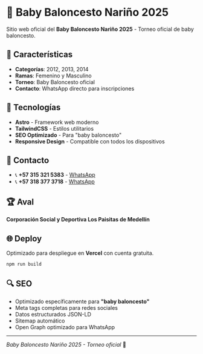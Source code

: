 # 🏀 Baby Baloncesto Nariño 2025

Sitio web oficial del **Baby Baloncesto Nariño 2025** - Torneo oficial de baby baloncesto.

## 🎯 Características

- **Categorías**: 2012, 2013, 2014
- **Ramas**: Femenino y Masculino  
- **Torneo**: Baby Baloncesto oficial
- **Contacto**: WhatsApp directo para inscripciones

## 🚀 Tecnologías

- **Astro** - Framework web moderno
- **TailwindCSS** - Estilos utilitarios
- **SEO Optimizado** - Para "baby baloncesto"
- **Responsive Design** - Compatible con todos los dispositivos

## 📱 Contacto

- 📞 **+57 315 321 5383** - [WhatsApp](https://wa.me/573153215383)
- 📞 **+57 318 377 3718** - [WhatsApp](https://wa.me/573183773718)

## 🏆 Aval

**Corporación Social y Deportiva Los Paisitas de Medellín**

## 🌐 Deploy

Optimizado para despliegue en **Vercel** con cuenta gratuita.

```bash
npm run build
```

## 🔍 SEO

- Optimizado específicamente para **"baby baloncesto"**
- Meta tags completas para redes sociales
- Datos estructurados JSON-LD
- Sitemap automático
- Open Graph optimizado para WhatsApp

---

*Baby Baloncesto Nariño 2025 - Torneo oficial* 🏀
